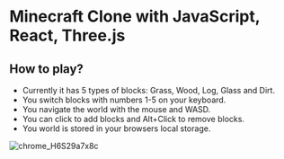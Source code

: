 # Minecraft Clone with JavaScript, React, Three.js

## How to play?

- Currently it has 5 types of blocks: Grass, Wood, Log, Glass and Dirt.
- You switch blocks with numbers 1-5 on your keyboard.
- You navigate the world with the mouse and WASD.
- You can click to add blocks and Alt+Click to remove blocks.
- You world is stored in your browsers local storage.

![chrome_H6S29a7x8c](https://user-images.githubusercontent.com/62913154/201349423-6155db18-be5f-4954-8ecb-2dbff1965b3c.png)
